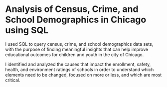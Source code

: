 # Analysis of Census, Crime, and School Demographics in Chicago using SQL

I used SQL to query census, crime, and school demographics data sets, with the purpose of finding meaningful insights that can help improve educational outcomes for children and youth in the city of Chicago.

I identified and analyzed the causes that impact the enrollment, safety, health, and environment ratings of schools in order to understand which elements need to be changed, focused on more or less, and which are most critical.

